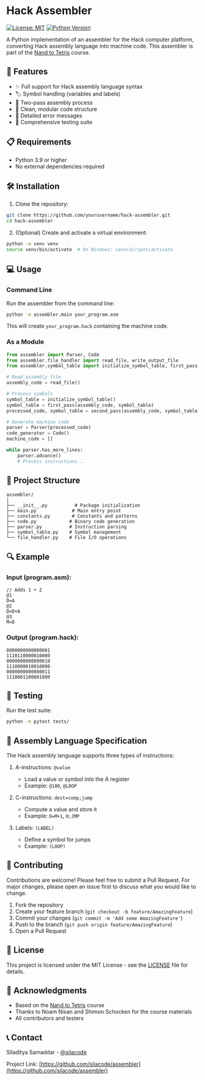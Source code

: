 # Hack Assembler

[![License: MIT](https://img.shields.io/badge/License-MIT-yellow.svg)](https://opensource.org/licenses/MIT)
[![Python Version](https://img.shields.io/badge/python-3.9%2B-blue)](https://www.python.org/downloads/)

A Python implementation of an assembler for the Hack computer platform, converting Hack assembly language into machine code. This assembler is part of the [Nand to Tetris](https://www.nand2tetris.org/) course.

## 🚀 Features

- ✨ Full support for Hack assembly language syntax
- 🏷️ Symbol handling (variables and labels)
- 🔄 Two-pass assembly process
- 🎯 Clean, modular code structure
- 📝 Detailed error messages
- 🧪 Comprehensive testing suite

## 📋 Requirements

- Python 3.9 or higher
- No external dependencies required

## 🛠️ Installation

1. Clone the repository:
```bash
git clone https://github.com/yourusername/hack-assembler.git
cd hack-assembler
```

2. (Optional) Create and activate a virtual environment:
```bash
python -m venv venv
source venv/bin/activate  # On Windows: venv\Scripts\activate
```

## 💻 Usage

### Command Line

Run the assembler from the command line:

```bash
python -m assembler.main your_program.asm
```

This will create `your_program.hack` containing the machine code.

### As a Module

```python
from assembler import Parser, Code
from assembler.file_handler import read_file, write_output_file
from assembler.symbol_table import initialize_symbol_table, first_pass, second_pass

# Read assembly file
assembly_code = read_file()

# Process symbols
symbol_table = initialize_symbol_table()
symbol_table = first_pass(assembly_code, symbol_table)
processed_code, symbol_table = second_pass(assembly_code, symbol_table)

# Generate machine code
parser = Parser(processed_code)
code_generator = Code()
machine_code = []

while parser.has_more_lines:
    parser.advance()
    # Process instructions...
```

## 📁 Project Structure

```
assembler/
│
├── __init__.py          # Package initialization
├── main.py             # Main entry point
├── constants.py        # Constants and patterns
├── code.py            # Binary code generation
├── parser.py          # Instruction parsing
├── symbol_table.py    # Symbol management
└── file_handler.py    # File I/O operations
```

## 🔍 Example

### Input (program.asm):
```assembly
// Adds 1 + 2
@1
D=A
@2
D=D+A
@3
M=D
```

### Output (program.hack):
```binary
0000000000000001
1110110000010000
0000000000000010
1110000010010000
0000000000000011
1110001100001000
```

## 🧪 Testing

Run the test suite:

```bash
python -m pytest tests/
```

## 📝 Assembly Language Specification

The Hack assembly language supports three types of instructions:

1. A-instructions: `@value`
   - Load a value or symbol into the A register
   - Example: `@100`, `@LOOP`

2. C-instructions: `dest=comp;jump`
   - Compute a value and store it
   - Example: `D=M+1`, `0;JMP`

3. Labels: `(LABEL)`
   - Define a symbol for jumps
   - Example: `(LOOP)`

## 🤝 Contributing

Contributions are welcome! Please feel free to submit a Pull Request. For major changes, please open an issue first to discuss what you would like to change.

1. Fork the repository
2. Create your feature branch (`git checkout -b feature/AmazingFeature`)
3. Commit your changes (`git commit -m 'Add some AmazingFeature'`)
4. Push to the branch (`git push origin feature/AmazingFeature`)
5. Open a Pull Request

## 📄 License

This project is licensed under the MIT License - see the [LICENSE](LICENSE) file for details.

## 🙏 Acknowledgments

- Based on the [Nand to Tetris](https://www.nand2tetris.org/) course
- Thanks to Noam Nisan and Shimon Schocken for the course materials
- All contributors and testers

## 📞 Contact

Siladitya Samaddar - [@silacode](https://github.com/silacode)

Project Link: [https://github.com/silacode/assembler](https://github.com/silacode/assembler)